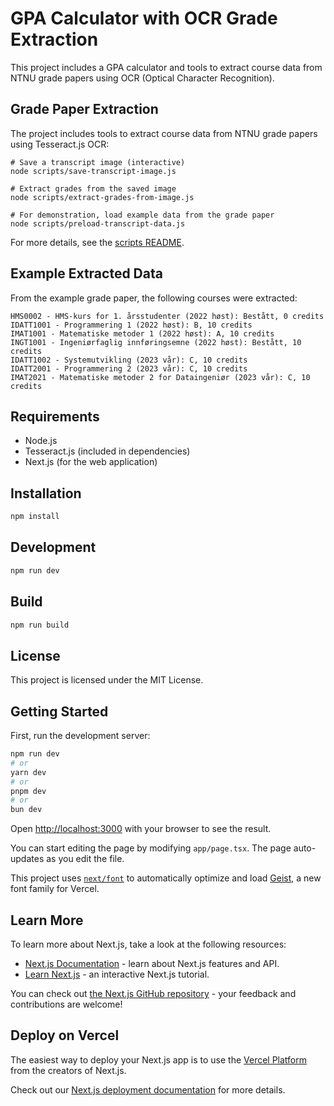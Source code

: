 # GPA Calculator with OCR Grade Extraction

This project includes a GPA calculator and tools to extract course data from NTNU grade papers using OCR (Optical Character Recognition).

## Grade Paper Extraction

The project includes tools to extract course data from NTNU grade papers using Tesseract.js OCR:

```
# Save a transcript image (interactive)
node scripts/save-transcript-image.js

# Extract grades from the saved image
node scripts/extract-grades-from-image.js

# For demonstration, load example data from the grade paper
node scripts/preload-transcript-data.js
```

For more details, see the [scripts README](scripts/README.md).

## Example Extracted Data

From the example grade paper, the following courses were extracted:

```
HMS0002 - HMS-kurs for 1. årsstudenter (2022 høst): Bestått, 0 credits
IDATT1001 - Programmering 1 (2022 høst): B, 10 credits
IMAT1001 - Matematiske metoder 1 (2022 høst): A, 10 credits
INGT1001 - Ingeniørfaglig innføringsemne (2022 høst): Bestått, 10 credits
IDATT1002 - Systemutvikling (2023 vår): C, 10 credits
IDATT2001 - Programmering 2 (2023 vår): C, 10 credits
IMAT2021 - Matematiske metoder 2 for Dataingeniør (2023 vår): C, 10 credits
```

## Requirements

- Node.js
- Tesseract.js (included in dependencies)
- Next.js (for the web application)

## Installation

```bash
npm install
```

## Development

```bash
npm run dev
```

## Build

```bash
npm run build
```

## License

This project is licensed under the MIT License.

## Getting Started

First, run the development server:

```bash
npm run dev
# or
yarn dev
# or
pnpm dev
# or
bun dev
```

Open [http://localhost:3000](http://localhost:3000) with your browser to see the result.

You can start editing the page by modifying `app/page.tsx`. The page auto-updates as you edit the file.

This project uses [`next/font`](https://nextjs.org/docs/app/building-your-application/optimizing/fonts) to automatically optimize and load [Geist](https://vercel.com/font), a new font family for Vercel.

## Learn More

To learn more about Next.js, take a look at the following resources:

- [Next.js Documentation](https://nextjs.org/docs) - learn about Next.js features and API.
- [Learn Next.js](https://nextjs.org/learn) - an interactive Next.js tutorial.

You can check out [the Next.js GitHub repository](https://github.com/vercel/next.js) - your feedback and contributions are welcome!

## Deploy on Vercel

The easiest way to deploy your Next.js app is to use the [Vercel Platform](https://vercel.com/new?utm_medium=default-template&filter=next.js&utm_source=create-next-app&utm_campaign=create-next-app-readme) from the creators of Next.js.

Check out our [Next.js deployment documentation](https://nextjs.org/docs/app/building-your-application/deploying) for more details.
